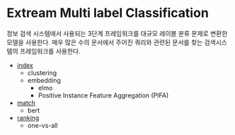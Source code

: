 # Extream Multi label Classification
정보 검색 시스템에서 사용되는 3단계 프레임워크를 대규모 레이블 분류 문제로 변환한 모델을 사용한다. 
매우 많은 수의 문서에서 주어진 쿼리와 관련된 문서를 찾는 검색시스템의 프레임워크를 사용한다.





* [index]()
    * clustering  
    * embedding
      * elmo 
      * Positive Instance Feature Aggregation (PIFA)
* [match]()
    * bert  
* [ranking]()
    * one-vs-all 
